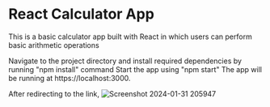 # React Calculator App

This is a basic calculator app built with React in which users can perform basic arithmetic operations

Navigate to the project directory and install required dependencies by running "npm install" command 
Start the app using "npm start" 
The app will be running at https://localhost:3000.

After redirecting to the link, 
![Screenshot 2024-01-31 205947](https://github.com/udaykiran73/calculator-react/assets/143659823/34765f95-def2-4c01-a26d-9dcafaf8d073)
